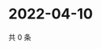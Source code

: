 # 2022-04-10

共 0 条

<!-- BEGIN WEIBO -->
<!-- 最后更新时间 Sun Apr 10 2022 18:16:08 GMT+0800 (China Standard Time) -->

<!-- END WEIBO -->
